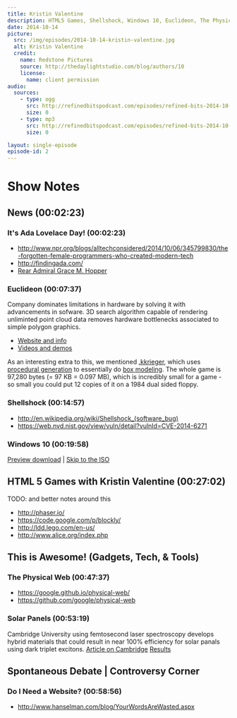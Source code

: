 ```yaml
---
title: Kristin Valentine
description: HTML5 Games, Shellshock, Windows 10, Euclideon, The Physical Web
date: 2014-10-14
picture:
  src: /img/episodes/2014-10-14-kristin-valentine.jpg
  alt: Kristin Valentine
  credit:
    name: Redstone Pictures
    source: http://thedaylightstudio.com/blog/authors/10
    license:
      name: client permission
audio:
  sources:
    - type: ogg
      src: http://refinedbitspodcast.com/episodes/refined-bits-2014-10-14-kristin-valentine.ogg
      size: 0
    - type: mp3
      src: http://refinedbitspodcast.com/episodes/refined-bits-2014-10-14-kristin-valentine.mp3
      size: 0

layout: single-episode
episode-id: 2
---
```


# Show Notes

## News (00:02:23)

### It's Ada Lovelace Day! (00:02:23)

* http://www.npr.org/blogs/alltechconsidered/2014/10/06/345799830/the-forgotten-female-programmers-who-created-modern-tech
* http://findingada.com/
* [Rear Admiral Grace M. Hopper](http://en.wikipedia.org/wiki/Grace_Hopper)

### Euclideon (00:07:37)
Company dominates limitations in hardware by solving it with advancements in sofware. 3D search algorithm capable of rendering unliminted point cloud data removes hardware bottlenecks associated to simple polygon graphics. 

  * [Website and info](http://www.euclideon.com/)
  * [Videos and demos](https://www.youtube.com/user/EuclideonOfficial)

As an interesting extra to this, we mentioned [.kkrieger](http://en.wikipedia.org/wiki/.kkrieger), which uses [procedural generation](http://en.wikipedia.org/wiki/Procedural_generation) to essentially do [box modeling](http://en.wikipedia.org/wiki/Box_modeling). The whole game is 97,280 bytes (= 97 KB = 0.097 MB), which is incredibly small for a game - so small you could put 12 copies of it on a 1984 dual sided floppy.

### Shellshock (00:14:57)

* http://en.wikipedia.org/wiki/Shellshock_(software_bug)
* https://web.nvd.nist.gov/view/vuln/detail?vulnId=CVE-2014-6271

### Windows 10 (00:19:58)
[Preview download](http://windows.microsoft.com/en-us/windows/preview) | [Skip to the ISO](http://windows.microsoft.com/en-us/windows/preview-iso)

## HTML 5 Games with Kristin Valentine (00:27:02)

TODO: and better notes around this

* http://phaser.io/
* https://code.google.com/p/blockly/
* http://ldd.lego.com/en-us/
* http://www.alice.org/index.php

## This is Awesome! (Gadgets, Tech, & Tools)

### The Physical Web (00:47:37)

* https://google.github.io/physical-web/
* https://github.com/google/physical-web

### Solar Panels (00:53:19)
Cambridge University using femtosecond laser spectroscopy develops hybrid materials that could result in near 100% efficiency for solar panals using dark triplet excitons.
[Article on Cambridge](http://www.cam.ac.uk/research/news/hybrid-materials-could-smash-the-solar-efficiency-ceiling)
[Results](http://www.nature.com/nmat/journal/vaop/ncurrent/full/nmat4093.html)

## Spontaneous Debate | Controversy Corner

### Do I Need a Website? (00:58:56)

* http://www.hanselman.com/blog/YourWordsAreWasted.aspx
